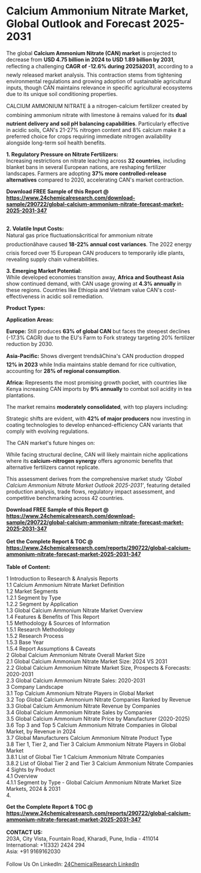 <h1>Calcium Ammonium Nitrate Market, Global Outlook and Forecast 2025-2031</h1><p>The global <strong>Calcium Ammonium Nitrate (CAN) market</strong> is projected to decrease from <strong>USD 4.75 billion in 2024 to USD 1.89 billion by 2031</strong>, reflecting a challenging <strong>CAGR of -12.6% during 2025â2031</strong>, according to a newly released market analysis. This contraction stems from tightening environmental regulations and growing adoption of sustainable agricultural inputs, though CAN maintains relevance in specific agricultural ecosystems due to its unique soil conditioning properties.</p><p>CALCIUM AMMONIUM NITRATE â a nitrogen-calcium fertilizer created by combining ammonium nitrate with limestone â remains valued for its <strong>dual nutrient delivery and soil pH balancing capabilities</strong>. Particularly effective in acidic soils, CAN's 21-27% nitrogen content and 8% calcium make it a preferred choice for crops requiring immediate nitrogen availability alongside long-term soil health benefits.</p><p><strong>1. Regulatory Pressure on Nitrate Fertilizers:</strong><br>
Increasing restrictions on nitrate leaching across <strong>32 countries</strong>, including blanket bans in several European nations, are reshaping fertilizer landscapes. Farmers are adopting <strong>37% more controlled-release alternatives</strong> compared to 2020, accelerating CAN's market contraction.</p><div><b>Download FREE Sample of this Report @ 
            <a href="https://www.24chemicalresearch.com/download-sample/290722/global-calcium-ammonium-nitrate-forecast-market-2025-2031-347">
            https://www.24chemicalresearch.com/download-sample/290722/global-calcium-ammonium-nitrate-forecast-market-2025-2031-347</a></b></div><br><p><strong>2. Volatile Input Costs:</strong><br>
Natural gas price fluctuationsâcritical for ammonium nitrate productionâhave caused <strong>18-22% annual cost variances</strong>. The 2022 energy crisis forced over 15 European CAN producers to temporarily idle plants, revealing supply chain vulnerabilities.</p><p><strong>3. Emerging Market Potential:</strong><br>
While developed economies transition away, <strong>Africa and Southeast Asia</strong> show continued demand, with CAN usage growing at <strong>4.3% annually</strong> in these regions. Countries like Ethiopia and Vietnam value CAN's cost-effectiveness in acidic soil remediation.</p><p><strong>Product Types:</strong></p><p><strong>Application Areas:</strong></p><p><strong>Europe:</strong> Still produces <strong>63% of global CAN</strong> but faces the steepest declines (-17.3% CAGR) due to the EU's Farm to Fork strategy targeting 20% fertilizer reduction by 2030.</p><p><strong>Asia-Pacific:</strong> Shows divergent trendsâChina's CAN production dropped <strong>12% in 2023</strong> while India maintains stable demand for rice cultivation, accounting for <strong>28% of regional consumption</strong>.</p><p><strong>Africa:</strong> Represents the most promising growth pocket, with countries like Kenya increasing CAN imports by <strong>9% annually</strong> to combat soil acidity in tea plantations.</p><p>The market remains <strong>moderately consolidated</strong>, with top players including:</p><p>Strategic shifts are evident, with <strong>42% of major producers</strong> now investing in coating technologies to develop enhanced-efficiency CAN variants that comply with evolving regulations.</p><p>The CAN market's future hinges on:</p><p>While facing structural decline, CAN will likely maintain niche applications where its <strong>calcium-nitrogen synergy</strong> offers agronomic benefits that alternative fertilizers cannot replicate.</p><p>This assessment derives from the comprehensive market study <em>'Global Calcium Ammonium Nitrate Market Outlook 2025-2031'</em>, featuring detailed production analysis, trade flows, regulatory impact assessment, and competitive benchmarking across 42 countries.</p><div><b>Download FREE Sample of this Report @ 
            <a href="https://www.24chemicalresearch.com/download-sample/290722/global-calcium-ammonium-nitrate-forecast-market-2025-2031-347">
            https://www.24chemicalresearch.com/download-sample/290722/global-calcium-ammonium-nitrate-forecast-market-2025-2031-347</a></b></div><br><div><b>Get the Complete Report & TOC @ 
            <a href="https://www.24chemicalresearch.com/reports/290722/global-calcium-ammonium-nitrate-forecast-market-2025-2031-347">
            https://www.24chemicalresearch.com/reports/290722/global-calcium-ammonium-nitrate-forecast-market-2025-2031-347</a></b></div><br>
            <b>Table of Content:</b><p>1 Introduction to Research & Analysis Reports<br />
 1.1 Calcium Ammonium Nitrate Market Definition<br />
 1.2 Market Segments<br />
 1.2.1 Segment by Type<br />
 1.2.2 Segment by Application<br />
 1.3 Global Calcium Ammonium Nitrate Market Overview<br />
 1.4 Features & Benefits of This Report<br />
 1.5 Methodology & Sources of Information<br />
 1.5.1 Research Methodology<br />
 1.5.2 Research Process<br />
 1.5.3 Base Year<br />
 1.5.4 Report Assumptions & Caveats<br />
2 Global Calcium Ammonium Nitrate Overall Market Size<br />
 2.1 Global Calcium Ammonium Nitrate Market Size: 2024 VS 2031<br />
 2.2 Global Calcium Ammonium Nitrate Market Size, Prospects & Forecasts: 2020-2031<br />
 2.3 Global Calcium Ammonium Nitrate Sales: 2020-2031<br />
3 Company Landscape<br />
 3.1 Top Calcium Ammonium Nitrate Players in Global Market<br />
 3.2 Top Global Calcium Ammonium Nitrate Companies Ranked by Revenue<br />
 3.3 Global Calcium Ammonium Nitrate Revenue by Companies<br />
 3.4 Global Calcium Ammonium Nitrate Sales by Companies<br />
 3.5 Global Calcium Ammonium Nitrate Price by Manufacturer (2020-2025)<br />
 3.6 Top 3 and Top 5 Calcium Ammonium Nitrate Companies in Global Market, by Revenue in 2024<br />
 3.7 Global Manufacturers Calcium Ammonium Nitrate Product Type<br />
 3.8 Tier 1, Tier 2, and Tier 3 Calcium Ammonium Nitrate Players in Global Market<br />
 3.8.1 List of Global Tier 1 Calcium Ammonium Nitrate Companies<br />
 3.8.2 List of Global Tier 2 and Tier 3 Calcium Ammonium Nitrate Companies<br />
4 Sights by Product<br />
 4.1 Overview<br />
 4.1.1 Segment by Type - Global Calcium Ammonium Nitrate Market Size Markets, 2024 & 2031<br />
 4.</p><div><b>Get the Complete Report & TOC @ 
            <a href="https://www.24chemicalresearch.com/reports/290722/global-calcium-ammonium-nitrate-forecast-market-2025-2031-347">
            https://www.24chemicalresearch.com/reports/290722/global-calcium-ammonium-nitrate-forecast-market-2025-2031-347</a></b></div><br><b>CONTACT US:</b><br>
            203A, City Vista, Fountain Road, Kharadi, Pune, India - 411014<br>
            International: +1(332) 2424 294<br>
            Asia: +91 9169162030 <br><br>
            Follow Us On LinkedIn: <a href="https://www.linkedin.com/company/24chemicalresearch/">24ChemicalResearch LinkedIn</a>
